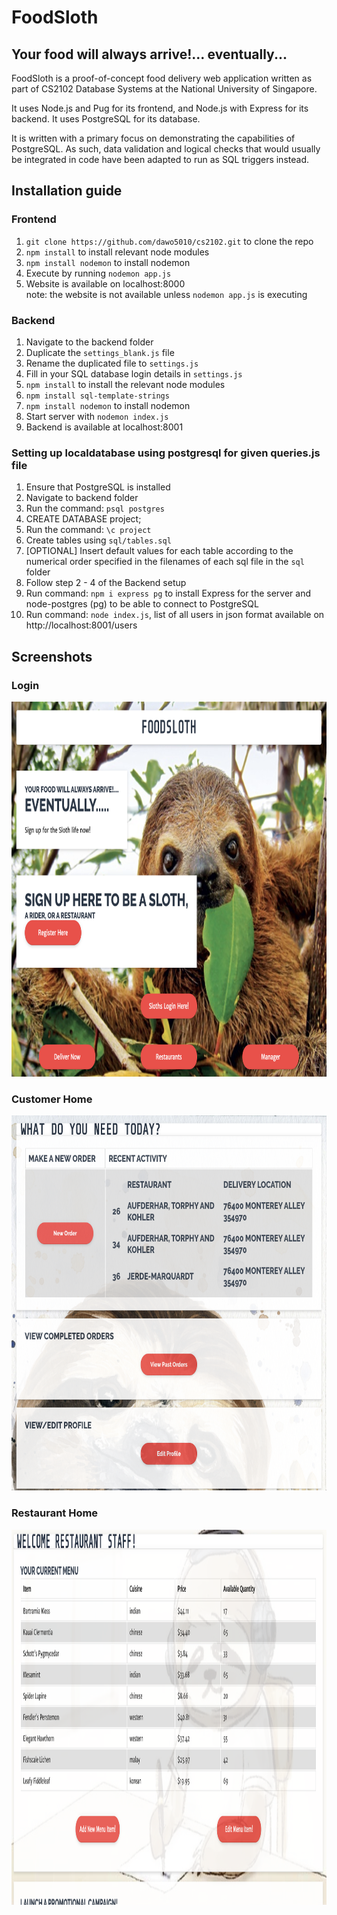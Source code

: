 # FoodSloth

## Your food will always arrive!... eventually...

FoodSloth is a proof-of-concept food delivery web application written as part of CS2102 Database Systems at the National University of Singapore.

It uses Node.js and Pug for its frontend, and Node.js with Express for its backend. It uses PostgreSQL for its database.

It is written with a primary focus on demonstrating the capabilities of PostgreSQL. As such, data validation and logical checks that would usually be integrated in code have been adapted to run as SQL triggers instead.

## Installation guide
### Frontend
1. `git clone https://github.com/dawo5010/cs2102.git` to clone the repo
2. `npm install` to install relevant node modules
3. `npm install nodemon` to install nodemon
4. Execute by running `nodemon app.js`
5. Website is available on localhost:8000
  <br/> note: the website is not available unless `nodemon app.js` is executing

### Backend
1. Navigate to the backend folder
2. Duplicate the `settings_blank.js` file
3. Rename the duplicated file to `settings.js`
4. Fill in your SQL database login details in `settings.js`
5. `npm install` to install the relevant node modules
6. `npm install sql-template-strings`
7. `npm install nodemon` to install nodemon
8. Start server with `nodemon index.js`
9. Backend is available at localhost:8001
  
### Setting up localdatabase using postgresql for given queries.js file
1. Ensure that PostgreSQL is installed
2. Navigate to backend folder
3. Run the command: `psql postgres`
4. CREATE DATABASE project;
5. Run the command: `\c project`
6. Create tables using `sql/tables.sql`
7. [OPTIONAL] Insert default values for each table according to the numerical order specified in the filenames of each sql file in the `sql` folder
8. Follow step 2 - 4 of the Backend setup
9. Run command: `npm i express pg` to install Express for the server and node-postgres (pg) to be able to connect to PostgreSQL
10. Run command: `node index.js`, list of all users in json format available on http://localhost:8001/users

## Screenshots

### Login
<img src="./screenshots/login.png" height="600">

### Customer Home
<img src="./screenshots/customer_home.png" height="600">

### Restaurant Home
<img src="./screenshots/restaurant_home.png" height="600">
